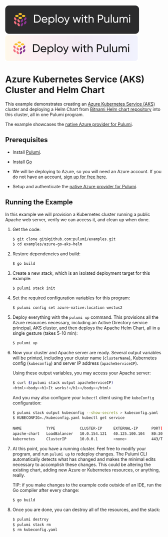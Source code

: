 [![Deploy](../.buttons/deploy-with-pulumi-dark.svg)](https://app.pulumi.com/new?template=https://github.com/pulumi/examples/blob/master/azure-go-aks-helm/README.md#gh-light-mode-only)
[![Deploy](../.buttons/deploy-with-pulumi-light.svg)](https://app.pulumi.com/new?template=https://github.com/pulumi/examples/blob/master/azure-go-aks-helm/README.md#gh-dark-mode-only)

# Azure Kubernetes Service (AKS) Cluster and Helm Chart

This example demonstrates creating an [Azure Kubernetes Service (AKS)](https://docs.microsoft.com/en-us/azure/aks/)
cluster and deploying a Helm Chart from [Bitnami Helm chart repository](https://github.com/bitnami/charts)
into this cluster, all in one Pulumi program.

The example showcases the [native Azure provider for Pulumi](https://www.pulumi.com/docs/intro/cloud-providers/azure/).


## Prerequisites

- Install [Pulumi](https://www.pulumi.com/docs/get-started/install/).

- Install [Go](https://golang.org)

- We will be deploying to Azure, so you will need an Azure account. If
  you do not have an account, [sign up for free here](https://azure.microsoft.com/en-us/free/).

- Setup and authenticate the [native Azure provider for Pulumi](https://www.pulumi.com/docs/intro/cloud-providers/azure/setup/).


## Running the Example

In this example we will provision a Kubernetes cluster running a
public Apache web server, verify we can access it, and clean up when
done.

1.  Get the code:

    ```bash
    $ git clone git@github.com:pulumi/examples.git
    $ cd examples/azure-go-aks-helm
    ```

2.  Restore dependencies and build:

    ```bash
    $ go build
    ```

3.  Create a new stack, which is an isolated deployment target for this example:

    ```bash
    $ pulumi stack init
    ```

4.  Set the required configuration variables for this program:

    ```bash
    $ pulumi config set azure-native:location westus2
    ```

5.  Deploy everything with the `pulumi up` command. This provisions
    all the Azure resources necessary, including an Active Directory
    service principal, AKS cluster, and then deploys the Apache Helm
    Chart, all in a single gesture (takes 5-10 min):

    ```bash
    $ pulumi up
    ```

6.  Now your cluster and Apache server are ready. Several output
    variables will be printed, including your cluster name
    (`clusterName`), Kubernetes config (`kubeconfig`) and server IP
    address (`apacheServiceIP`).

    Using these output variables, you may access your Apache server:

    ```bash
    $ curl $(pulumi stack output apacheServiceIP)
    <html><body><h1>It works!</h1></body></html>
    ```

    And you may also configure your `kubectl` client using the
    `kubeConfig` configuration:

    ```bash
    $ pulumi stack output kubeconfig --show-secrets > kubeconfig.yaml
    $ KUBECONFIG=./kubeconfig.yaml kubectl get service

    NAME           TYPE           CLUSTER-IP     EXTERNAL-IP      PORT(S)                      AGE
    apache-chart   LoadBalancer   10.0.154.121   40.125.100.104   80:30472/TCP,443:30364/TCP   8m
    kubernetes     ClusterIP      10.0.0.1       <none>           443/TCP                      8m
    ```

7.  At this point, you have a running cluster. Feel free to modify
    your program, and run `pulumi up` to redeploy changes. The Pulumi
    CLI automatically detects what has changed and makes the minimal
    edits necessary to accomplish these changes. This could be
    altering the existing chart, adding new Azure or Kubernetes
    resources, or anything, really.

    TIP: if you make changes to the example code outside of an IDE,
    run the Go compiler after every change:

    ```bash
    $ go build
    ```

8.  Once you are done, you can destroy all of the resources, and the
    stack:

    ```bash
    $ pulumi destroy
    $ pulumi stack rm
    $ rm kubeconfig.yaml
    ```
